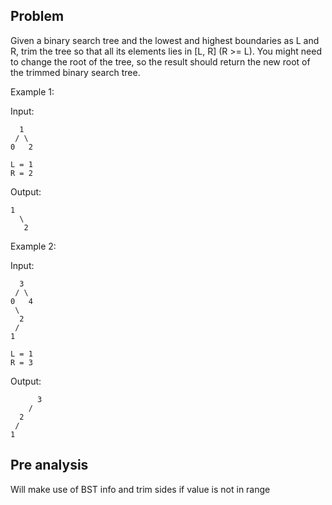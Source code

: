 ## Problem

Given a binary search tree and the lowest and highest boundaries as L and R, trim the tree so that all its elements lies in [L, R] (R >= L). You might need to change the root of the tree, so the result should return the new root of the trimmed binary search tree.

Example 1:

Input:

      1
     / \
    0   2

    L = 1
    R = 2

Output:

    1
      \
       2

Example 2:

Input:

      3
     / \
    0   4
     \
      2
     /
    1

    L = 1
    R = 3

Output:

          3
        /
      2
     /
    1

## Pre analysis

Will make use of BST info and trim sides if value is not in range
